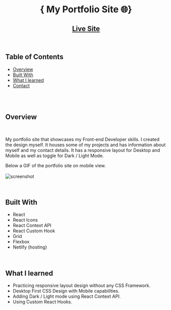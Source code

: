 <h1 align="center">{ My Portfolio Site 🌐}</h1>

<div align="center">
  <h2>
    <a href="https://world-ranking-dashboard.netlify.app/">
      Live Site
    </a>
  </h2>
</div>

<!-- TABLE OF CONTENTS -->
<br>

## Table of Contents

- [Overview](#overview)
- [Built With](#built-with)
- [What I learned](#what-i-learned)
- [Contact](#contact)

<!-- OVERVIEW -->
<br>

<br>

## Overview

<br>

My portfolio site that showcases my Front-end Developer skills. I created the design myself. It houses some of my projects and has information about myself and my contact details. It has a responsive layout for Desktop and Mobile as well as toggle for Dark / Light Mode.

Below a GIF of the portfolio site on mobile view.
<br>
<br>
![screenshot](/src/img/portfolio-mobile.gif)

<br>

## Built With

- React
- React Icons
- React Context API
- React Custom Hook
- Grid
- Flexbox
- Netlify (hosting)

<br>

## What I learned

- Practicing responsive layout design without any CSS Framework.
- Desktop First CSS Design with Mobile capabilities.
- Adding Dark / Light mode using React Context API.
- Using Custom React Hooks.

<br>

